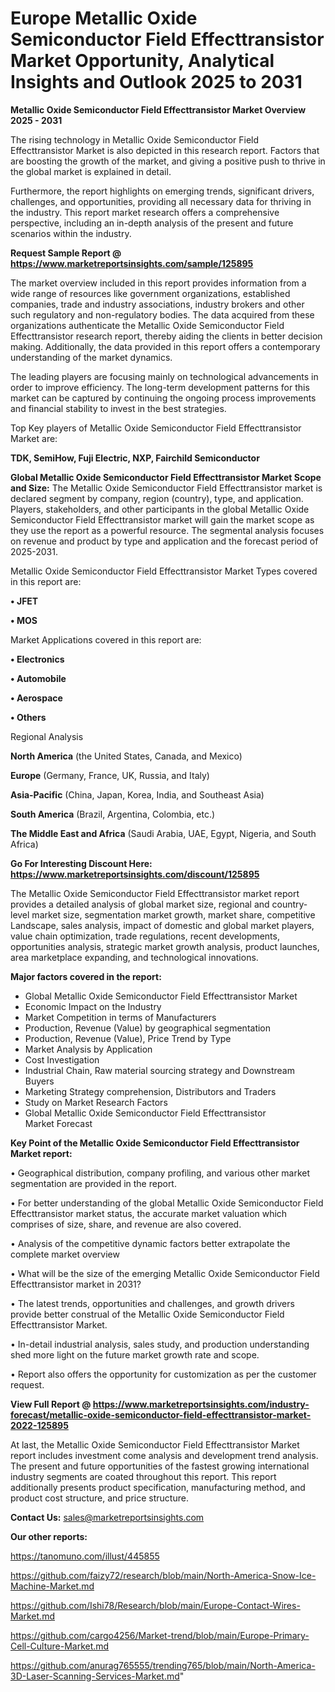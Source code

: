 # Europe Metallic Oxide Semiconductor Field Effecttransistor Market Opportunity, Analytical Insights and Outlook 2025 to 2031

<Strong> Metallic Oxide Semiconductor Field Effecttransistor Market Overview 2025 - 2031</strong>

The rising technology in Metallic Oxide Semiconductor Field Effecttransistor Market is also depicted in this research report. Factors that are boosting the growth of the market, and giving a positive push to thrive in the global market is explained in detail.

Furthermore, the report highlights on emerging trends, significant drivers, challenges, and opportunities, providing all necessary data for thriving in the industry. This report market research offers a comprehensive perspective, including an in-depth analysis of the present and future scenarios within the industry.

<strong>Request Sample Report @ <a href=https://www.marketreportsinsights.com/sample/125895>https://www.marketreportsinsights.com/sample/125895</a></strong>

The market overview included in this report provides information from a wide range of resources like government organizations, established companies, trade and industry associations, industry brokers and other such regulatory and non-regulatory bodies. The data acquired from these organizations authenticate the Metallic Oxide Semiconductor Field Effecttransistor research report, thereby aiding the clients in better decision making. Additionally, the data provided in this report offers a contemporary understanding of the market dynamics.

The leading players are focusing mainly on technological advancements in order to improve efficiency. The long-term development patterns for this market can be captured by continuing the ongoing process improvements and financial stability to invest in the best strategies.

Top Key players of Metallic Oxide Semiconductor Field Effecttransistor Market are:

<strong>TDK, SemiHow, Fuji Electric, NXP, Fairchild Semiconductor</strong>

<strong><b>Global Metallic Oxide Semiconductor Field Effecttransistor Market Scope and Size:</b></strong>
The Metallic Oxide Semiconductor Field Effecttransistor market is declared segment by company, region (country), type, and application. Players, stakeholders, and other participants in the global Metallic Oxide Semiconductor Field Effecttransistor market will gain the market scope as they use the report as a powerful resource. The segmental analysis focuses on revenue and product by type and application and the forecast period of 2025-2031.

Metallic Oxide Semiconductor Field Effecttransistor Market Types covered in this report are:

<strong>• JFET

• MOS</strong>

Market Applications covered in this report are:

<strong>• Electronics

• Automobile

• Aerospace

• Others</strong> 

Regional Analysis

<strong>North America</strong> (the United States, Canada, and Mexico)

<strong>Europe</strong> (Germany, France, UK, Russia, and Italy)

<strong>Asia-Pacific</strong> (China, Japan, Korea, India, and Southeast Asia)

<strong>South America</strong> (Brazil, Argentina, Colombia, etc.)

<strong>The Middle East and Africa</strong> (Saudi Arabia, UAE, Egypt, Nigeria, and South Africa)

<strong>Go For Interesting Discount Here: <a href=https://www.marketreportsinsights.com/discount/125895>https://www.marketreportsinsights.com/discount/125895</a></strong>

The Metallic Oxide Semiconductor Field Effecttransistor market report provides a detailed analysis of global market size, regional and country-level market size, segmentation market growth, market share, competitive Landscape, sales analysis, impact of domestic and global market players, value chain optimization, trade regulations, recent developments, opportunities analysis, strategic market growth analysis, product launches, area marketplace expanding, and technological innovations.

<strong><b>Major factors covered in the report:</b></strong>
<ul>
  <li>Global Metallic Oxide Semiconductor Field Effecttransistor Market </li>
  <li>Economic Impact on the Industry</li>
  <li>Market Competition in terms of Manufacturers</li>
  <li>Production, Revenue (Value) by geographical segmentation</li>
  <li>Production, Revenue (Value), Price Trend by Type</li>
  <li>Market Analysis by Application</li>
  <li>Cost Investigation</li>
  <li>Industrial Chain, Raw material sourcing strategy and Downstream Buyers</li>
  <li>Marketing Strategy comprehension, Distributors and Traders</li>
  <li>Study on Market Research Factors</li>
  <li>Global Metallic Oxide Semiconductor Field Effecttransistor Market Forecast</li>
</ul>

<strong><b>Key Point of the Metallic Oxide Semiconductor Field Effecttransistor Market report:</b></strong>

• Geographical distribution, company profiling, and various other market segmentation are provided in the report.

• For better understanding of the global Metallic Oxide Semiconductor Field Effecttransistor market status, the accurate market valuation which comprises of size, share, and revenue are also covered.

• Analysis of the competitive dynamic factors better extrapolate the complete market overview

• What will be the size of the emerging Metallic Oxide Semiconductor Field Effecttransistor market in 2031?

• The latest trends, opportunities and challenges, and growth drivers provide better construal of the Metallic Oxide Semiconductor Field Effecttransistor Market.

• In-detail industrial analysis, sales study, and production understanding shed more light on the future market growth rate and scope.

• Report also offers the opportunity for customization as per the customer request.

<strong><b>View Full Report @ <a href=https://www.marketreportsinsights.com/industry-forecast/metallic-oxide-semiconductor-field-effecttransistor-market-2022-125895>https://www.marketreportsinsights.com/industry-forecast/metallic-oxide-semiconductor-field-effecttransistor-market-2022-125895</a></b></strong>


At last, the Metallic Oxide Semiconductor Field Effecttransistor Market report includes investment come analysis and development trend analysis. The present and future opportunities of the fastest growing international industry segments are coated throughout this report. This report additionally presents product specification, manufacturing method, and product cost structure, and price structure.

<strong>Contact Us:</strong>
sales@marketreportsinsights.com

<strong>Our other reports:</strong>

<a href=https://tanomuno.com/illust/445855>https://tanomuno.com/illust/445855</a>

<a href=https://github.com/faizy72/research/blob/main/North-America-Snow-Ice-Machine-Market.md>https://github.com/faizy72/research/blob/main/North-America-Snow-Ice-Machine-Market.md</a>

<a href=https://github.com/Ishi78/Research/blob/main/Europe-Contact-Wires-Market.md>https://github.com/Ishi78/Research/blob/main/Europe-Contact-Wires-Market.md</a>

<a href=https://github.com/cargo4256/Market-trend/blob/main/Europe-Primary-Cell-Culture-Market.md>https://github.com/cargo4256/Market-trend/blob/main/Europe-Primary-Cell-Culture-Market.md</a>

<a href=https://github.com/anurag765555/trending765/blob/main/North-America-3D-Laser-Scanning-Services-Market.md>https://github.com/anurag765555/trending765/blob/main/North-America-3D-Laser-Scanning-Services-Market.md</a>"
